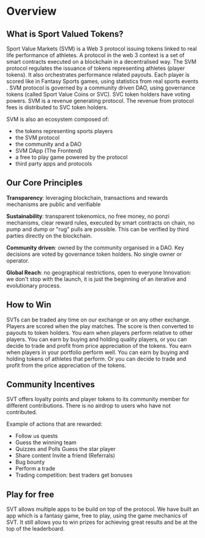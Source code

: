 # Overview

## What is Sport Valued Tokens?

Sport Value Markets (SVM) is a Web 3 protocol issuing tokens linked to real life performance of athletes. A protocol in the web 3 context is a set of smart contracts executed on a blockchain in a decentralised way. The SVM protocol regulates the issuance of tokens representing athletes (player tokens). It also orchestrates performance related payouts. Each player is scored like in Fantasy Sports games, using statistics from real sports events . SVM protocol is governed by a community driven DAO, using governance tokens (called Sport Value Coins or SVC). SVC token holders have voting powers. SVM is a revenue generating protocol. The revenue from protocol fees is distributed to SVC token holders.

SVM is also an ecosystem composed of:&#x20;

* the tokens representing sports players
* the SVM protocol
* the community and a DAO
* SVM DApp (The Frontend)
* a free to play game powered by the protocol
* third party apps and protocols

## Our Core Principles&#x20;

**Transparency**: leveraging blockchain, transactions and rewards mechanisms are public and verifiable&#x20;

**Sustainability**: transparent tokenomics, no free money, no ponzi mechanisms, clear reward rules, executed by smart contracts on chain, no pump and dump or "rug" pulls are possible. This can be verified by third parties directly on the blockchain.&#x20;

**Community driven**: owned by the community organised in a DAO. Key decisions are voted by governance token holders. No single owner or operator.&#x20;

**Global Reach**: no geographical restrictions, open to everyone Innovation: we don't stop with the launch, it is just the beginning of an iterative and evolutionary process.

## How to Win&#x20;

SVTs can be traded any time on our exchange or on any other exchange. Players are scored when the play matches. The score is then converted to payouts to token holders. You earn when players perform relative to other players. You can earn by buying and holding quality players, or you can decide to trade and profit from price appreciation of the tokens. You earn when players in your portfolio perform well. You can earn by buying and holding tokens of athletes that perform. Or you can decide to trade and profit from the price appreciation of the tokens.&#x20;

## Community Incentives&#x20;

SVT offers loyalty points and player tokens to its community member for different contributions. There is no airdrop to users who have not contributed.&#x20;

Example of actions that are rewarded:&#x20;

* Follow us quests&#x20;
* Guess the winning team&#x20;
* Quizzes and Polls Guess the star player&#x20;
* Share content Invite a friend (Referrals)&#x20;
* Bug bounty&#x20;
* Perform a trade&#x20;
* Trading competition: best traders get bonuses

## Play for free

SVT allows multiple apps to be build on top of the protocol. We have built an app which is a fantasy game, free to play, using the game mechanics of SVT. It still allows you to win prizes for achieving great results and be at the top of the leaderboard.

